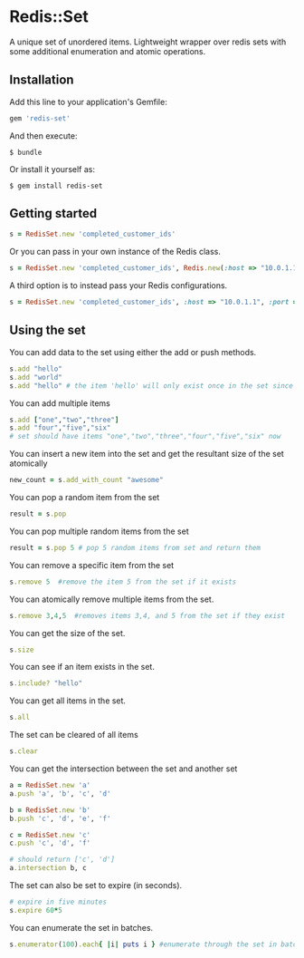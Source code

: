 # Redis::Set

A unique set of unordered items. Lightweight wrapper over redis sets with some additional enumeration and atomic operations.

## Installation

Add this line to your application's Gemfile:

```ruby
gem 'redis-set'
```

And then execute:

    $ bundle

Or install it yourself as:

    $ gem install redis-set

## Getting started

```ruby
s = RedisSet.new 'completed_customer_ids'
```

Or you can pass in your own instance of the Redis class.

```ruby
s = RedisSet.new 'completed_customer_ids', Redis.new(:host => "10.0.1.1", :port => 6380, :db => 15)
```

A third option is to instead pass your Redis configurations.

```ruby
s = RedisSet.new 'completed_customer_ids', :host => "10.0.1.1", :port => 6380, :db => 15
```

## Using the set

You can add data to the set using either the add or push methods.

```ruby
s.add "hello"
s.add "world"
s.add "hello" # the item 'hello' will only exist once in the set since it is unique
```

You can add multiple items

```ruby
s.add ["one","two","three"]
s.add "four","five","six"
# set should have items "one","two","three","four","five","six" now
```

You can insert a new item into the set and get the resultant size of the set atomically
```ruby
new_count = s.add_with_count "awesome"
```

You can pop a random item from the set
```ruby
result = s.pop
```

You can pop multiple random items from the set
```ruby
result = s.pop 5 # pop 5 random items from set and return them
```

You can remove a specific item from the set
```ruby
s.remove 5  #remove the item 5 from the set if it exists
```

You can atomically remove multiple items from the set.

```ruby
s.remove 3,4,5  #removes items 3,4, and 5 from the set if they exist
```

You can get the size of the set.

```ruby
s.size
```

You can see if an item exists in the set.

```ruby
s.include? "hello"
```

You can get all items in the set.

```ruby
s.all
```

The set can be cleared of all items
```ruby
s.clear
```

You can get the intersection between the set and another set
```ruby
a = RedisSet.new 'a'
a.push 'a', 'b', 'c', 'd'

b = RedisSet.new 'b'
b.push 'c', 'd', 'e', 'f'

c = RedisSet.new 'c'
c.push 'c', 'd', 'f'

# should return ['c', 'd']
a.intersection b, c

```

The set can also be set to expire (in seconds).
```ruby
# expire in five minutes
s.expire 60*5
```

You can enumerate the set in batches.
```ruby
s.enumerator(100).each{ |i| puts i } #enumerate through the set in batches of 100 items per redis op
```

